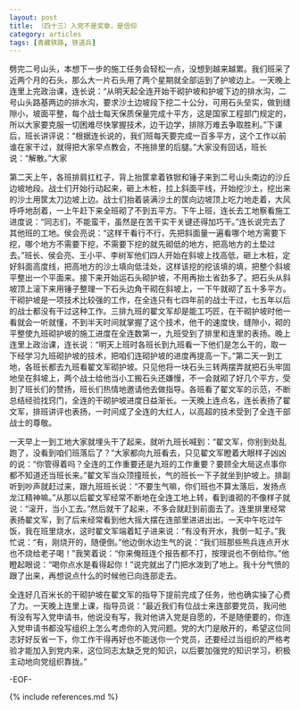 ```yaml
---
layout: post
title: （四十三）入党不是奖章，是信仰
category: articles
tags: [青藏铁路, 铁道兵]
---
```


劈完二号山头，本想下一步的施工任务会轻松一点，没想到越来越累。我们班采了近两个月的石头，那么大一片石头用了两个星期就全部运到了护坡边上。一天晚上连里上完政治课，连长说：“从明天起全连开始干砌护坡和护坡下边的排水沟，二号山头路基两边的排水沟，要求沙土边坡段下挖二十公分，可用石头垒实，做到缝隙小，坡面平整，每个战士每天保质保量完成十平方，这是国家工程部门规定的，所以大家要克服一切困难尽快掌握技术，边干边学，排除万难去争取胜利。”下课后，班长讲评说：“根据连长说的，我们班每天要完成一百多平方，这个工作以前谁在家干过，就得把大家早点教会，不拖排里的后腿。”大家没有回话，班长说：“解散。”大家

第二天上午，各班排肩扛杠子，背上抬筐拿着铁锨和锤子来到二号山头南边的沙丘边坡地段。战士们开始行动起来，砸上木桩，拉上斜面平线，开始挖沙土，挖出来的沙土用筐太刀边坡上边。战士们抬着装满沙土的筐向边坡顶上吃力地走着，大风呼呼地刮着，一上午赶下来全班砌了不到五平方。下午上班，连长去工地察看施工进度说：“同志们，不能蛮干，虽然是在苦干实干关键还得加巧干。”连长说完去了其他班的工地。侯会亮说：“这样干看行不行，先把斜面量一遍看哪个地方需要下挖，哪个地方不需要下挖，不需要下挖的就先砌低的地方，把高地方的土垫过去。”班长、侯会亮、王小平、李树军他们四人开始在斜坡上找高低，砸上木桩，定好斜面高度线，把高地方的沙土填向低洼处，这样该挖的挖该填的填，把整个斜坡平整出一个平面来。接下来开始运石头砌护坡，不用再抬土省劲多了。把石头从斜坡顶上滚下来用锤子整理一下石头边角干砌在斜坡上，一下午就砌了五十多平方。干砌护坡是一项技术比较强的工作，在全连只有七四年前的战士干过，七五年以后的战士都没有干过这种工作。三排九班的翟文军却是能工巧匠，在干砌护坡时他一看就会一听就懂，不到半天时间就掌握了这个技术，他干的速度快，缝隙小，砌的平整使九班砌护坡的施工进度在全连数第一，九班受到了排里和连里的表扬。晚上连里上政治课，连长说：“明天上班时各班长到九班看一下他们是怎么干的，取一下经学习九班砌护坡的技术，把咱们连砌护坡的进度再提高一下。”第二天一到工地，各班长都去九班看翟文军砌护坡。只见他将一块石头三转两摆弄就把石头牢固地垒在斜坡上，两个战士给他当小工搬石头还嫌慢，不一会就砌了好几个平方，受到了班长们的赞扬，班长们热情地邀请他去做指导。各班看了翟文军的示范，不断总结经验找窍门，全连的干砌护坡进度日益渐长。一天晚上连点名，连长表扬了翟文军，排班讲评也表扬，一时间成了全连的大红人，以高超的技术受到了全连干部战士的尊敬。

一天早上一到工地大家就埋头干了起来，就听九班长喊到：“翟文军，你别到处乱跑了，没看到咱们班落后了？”大家都向九班看去，只见翟文军瞪着大眼样子凶凶的说：“你管得着吗？全连的工作重要还是九班的工作重要？要顾全大局这点事你都不知道还当班长来。”翟文军当众顶撞班长，气的班长一下子就坐到护坡上。排副听到吵声就赶过来，跟九班班长说：“不要生气嘛，你们班也不算太落后，发扬点龙江精神嘛。”从那以后翟文军经常不断地在全连工地上转，看到谁砌的不像样子就说：“滚开，当小工去。”然后就干了起来，不多会就赶到前面去了。连里排里经常表扬翟文军，到了后来经常看到他大摇大摆在连部里进进出出。一天中午吃过午饭，我在班里烧水，这时翟文军端着缸子进来说：“有没有开水，我倒一缸子。”我忙说：“有，刚烧开的，随便倒。”他边倒水边生气的说：“我们班那些熊兵连点开水也不烧给老子喝！”我笑着说：“你来俺班连个报告都不打，按理说也不倒给你。”他瞪起眼说：“喝你点水是看得起你！”说完就出了门把水泼到了地上。我十分气愤的跟了出来，再想说点什么的时候他已向连部走去。

全连好几百米长的干砌护坡在翟文军的指导下提前完成了任务，他也确实操了心费了力。一天晚上连里上课，指导员说：“最近我们有位战士来连部要党员，我问他有没有写入党申请书，他说没有写，我对他讲入党是自愿的，不是随便要的，你连入党申请书都没写组织上怎么考虑你的入党问题。党的大门是敞开的，希望这位同志好好反省一下，你工作干得再好也不能送你一个党员，还要经过当组织的严格考验才能加入到党内来，这位同志太缺乏党的知识，以后要加强党的知识学习，积极主动地向党组织靠拢。”

-EOF-

{% include references.md %}
